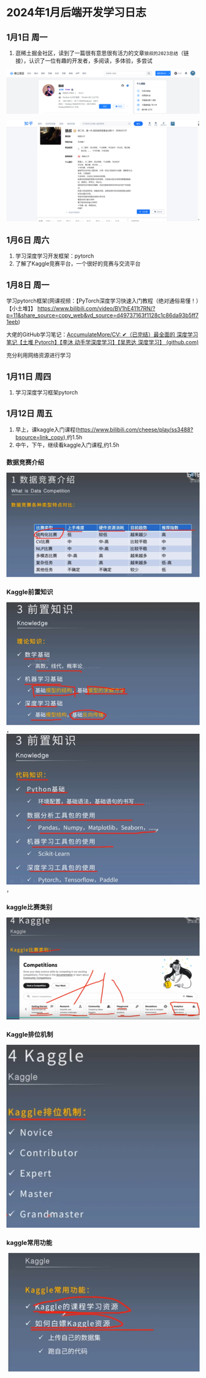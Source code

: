 

# 2024年1月后端开发学习日志

## 1月1日 周一

1. 逛稀土掘金社区，读到了一篇很有意思很有活力的文章`狼叔的2023总结`（链接），认识了一位有趣的开发者，多阅读，多体验，多尝试

![image-20240101172538486](images/image-20240101172538486.png)





![image-20240101172358474](images/image-20240101172358474.png)

## 1月6日 周六

1. 学习深度学习开发框架：pytorch
2. 了解了Kaggle竞赛平台，一个很好的竞赛与交流平台

## 1月8日 周一

学习pytorch框架(网课视频：【PyTorch深度学习快速入门教程（绝对通俗易懂！）【小土堆】】 https://www.bilibili.com/video/BV1hE411t7RN/?p=11&share_source=copy_web&vd_source=d49737163f1128c1c86da93b5ff71eeb)

大佬的GitHub学习笔记：[AccumulateMore/CV: ✔（已完结）最全面的 深度学习 笔记【土堆 Pytorch】【李沐 动手学深度学习】【吴恩达 深度学习】 (github.com)](https://github.com/AccumulateMore/CV)

充分利用网络资源进行学习

## 1月11日 周四

1. 学习深度学习框架pytorch

## 1月12日 周五

1. 早上，课kaggle入门课程(https://www.bilibili.com/cheese/play/ss3488?bsource=link_copy),约1.5h
2. 中午，下午，继续看kaggle入门课程,约1.5h
### 数据竞赛介绍
![image-20240112140242260](images/image-20240112140242260.png)
### Kaggle前置知识
![image-20240112143307250](images/image-20240112143307250.png)，![image-20240112143337749](images/image-20240112143337749.png)，
### kaggle比赛类别
![image-20240112143725174](images/image-20240112143725174.png)

### Kaggle排位机制

![image-20240112144304355](images/image-20240112144304355.png)

### kaggle常用功能

![image-20240112144419385](images/image-20240112144419385.png)

